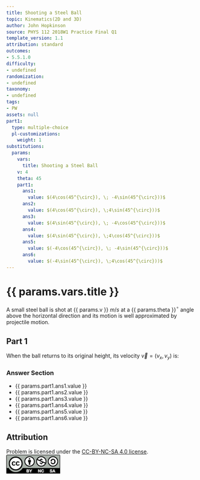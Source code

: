 ```yaml
---
title: Shooting a Steel Ball
topic: Kinematics(2D and 3D)
author: John Hopkinson
source: PHYS 112 2018W1 Practice Final Q1
template_version: 1.1
attribution: standard
outcomes:
- 5.5.1.0
difficulty:
- undefined
randomization:
- undefined
taxonomy:
- undefined
tags:
- PW
assets: null
part1:
  type: multiple-choice
  pl-customizations:
    weight: 1
substitutions:
  params:
    vars:
      title: Shooting a Steel Ball
    v: 4
    theta: 45
    part1:
      ans1:
        value: $(4\cos(45^{\circ}), \; -4\sin(45^{\circ}))$
      ans2:
        value: $(4\cos(45^{\circ}), \;4\sin(45^{\circ}))$
      ans3:
        value: $(4\sin(45^{\circ}), \; -4\cos(45^{\circ}))$
      ans4:
        value: $(4\sin(45^{\circ}), \;4\cos(45^{\circ}))$
      ans5:
        value: $(-4\cos(45^{\circ}), \; -4\sin(45^{\circ}))$
      ans6:
        value: $(-4\sin(45^{\circ}), \;4\cos(45^{\circ}))$
---
```

# {{ params.vars.title }}
A small steel ball is shot at {{ params.v }} $m/s$ at a {{ params.theta }}$^{\circ}$ angle above the horizontal direction and its motion is well approximated by projectile motion.

## Part 1

When the ball returns to its original height, its velocity $\overrightarrow{v} = (v_x, v_y)$ is:

### Answer Section

- {{ params.part1.ans1.value }}
- {{ params.part1.ans2.value }}
- {{ params.part1.ans3.value }}
- {{ params.part1.ans4.value }}
- {{ params.part1.ans5.value }}
- {{ params.part1.ans6.value }}

## Attribution

Problem is licensed under the [CC-BY-NC-SA 4.0 license](https://creativecommons.org/licenses/by-nc-sa/4.0/).<br> ![The Creative Commons 4.0 license requiring attribution-BY, non-commercial-NC, and share-alike-SA license.](https://raw.githubusercontent.com/firasm/bits/master/by-nc-sa.png)